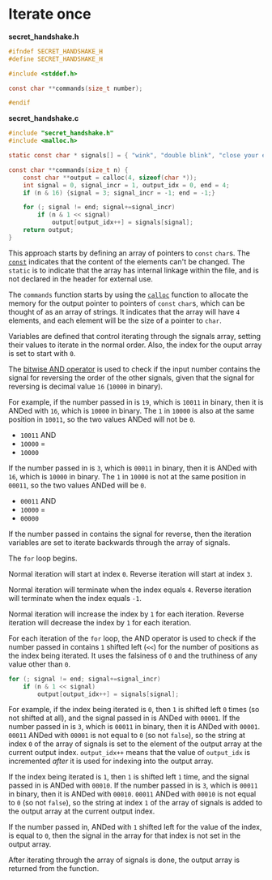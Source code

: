 # Iterate once

**secret_handshake.h**
```c
#ifndef SECRET_HANDSHAKE_H
#define SECRET_HANDSHAKE_H

#include <stddef.h>

const char **commands(size_t number);

#endif
```

**secret_handshake.c**

```c
#include "secret_handshake.h"
#include <malloc.h>

static const char * signals[] = { "wink", "double blink", "close your eyes", "jump" };

const char **commands(size_t n) {
    const char **output = calloc(4, sizeof(char *));
    int signal = 0, signal_incr = 1, output_idx = 0, end = 4;
    if (n & 16) {signal = 3; signal_incr = -1; end = -1;}

    for (; signal != end; signal+=signal_incr)
        if (n & 1 << signal)
            output[output_idx++] = signals[signal];
    return output;
}
```

This approach starts by defining an array of pointers to `const` `char`s.
The [`const`][const] indicates that the content of the elements can't be changed.
The `static` is to indicate that the array has internal linkage within the file, and is not declared in the header for external use. 

The `commands` function starts by using the [`calloc`][calloc] function to allocate the memory for the output pointer to pointers of `const` `char`s,
which can be thought of as an array of strings.
It indicates that the array will have `4` elements, and each element will be the size of a pointer to `char`.

Variables are defined that control iterating through the signals array, setting their values to iterate in the normal order.
Also, the index for the ouput array is set to start with `0`.

The [bitwise AND operator][bitwise-operators] is used to check if the input number contains the signal for reversing the order of the other signals,
given that the signal for reversing is decimal value `16` (`10000` in binary).

For example, if the number passed in is `19`, which is `10011` in binary, then it is ANDed with `16`, which is `10000` in binary.
The `1` in `10000` is also at the same position in `10011`, so the two values ANDed will not be `0`.
- `10011` AND
- `10000` =
- `10000`

If the number passed in is `3`, which is `00011` in binary, then it is ANDed with `16`, which is `10000` in binary.
The `1` in `10000` is not at the same position in `00011`, so the two values ANDed will be `0`.
- `00011` AND
- `10000` =
- `00000`

If the number passed in contains the signal for reverse, then the iteration variables are set to iterate backwards through the array of signals.

The `for` loop begins.

Normal iteration will start at index `0`.
Reverse iteration will start at index `3`.

Normal iteration will terminate when the index equals `4`.
Reverse iteration will terminate when the index equals `-1`.

Normal iteration will increase the index by `1` for each iteration.
Reverse iteration will decrease the index by `1` for each iteration.

For each iteration of the `for` loop,
the AND operator is used to check if the number passed in contains `1` shifted left (`<<`) for the number of positions as the index being iterated.
It uses the falsiness of `0` and the truthiness of any value other than `0`.

```c
for (; signal != end; signal+=signal_incr)
    if (n & 1 << signal)
        output[output_idx++] = signals[signal];
```

For example, if the index being iterated is `0`, then `1` is shifted left `0` times (so not shifted at all), and the signal passed in is ANDed with `00001`.
If the number passed in is `3`, which is `00011` in binary, then it is ANDed with `00001`.
`00011` ANDed with `00001` is not equal to `0` (so not `false`), so the string at index `0` of the array of signals is set to the element of the output array
at the current output index.
`output_idx++` means that the value of `output_idx` is incremented _after_ it is used for indexing into the output array.

If the index being iterated is `1`, then `1` is shifted left `1` time, and the signal passed in is ANDed with `00010`.
If the number passed in is `3`, which is `00011` in binary, then it is ANDed with `00010`.
`00011` ANDed with `00010` is not equal to `0` (so not `false`), so the string at index `1` of the array of signals is added to the output array
at the current output index.

If the number passed in, ANDed with `1` shifted left for the value of the index, is equal to `0`, then the signal in the array for that index is not set in the output array.

After iterating through the array of signals is done, the output array is returned from the function.

[const]: https://www.geeksforgeeks.org/const-qualifier-in-c/
[calloc]: https://www.geeksforgeeks.org/dynamic-memory-allocation-in-c-using-malloc-calloc-free-and-realloc/
[bitwise-operators]: https://www.geeksforgeeks.org/bitwise-operators-in-c-cpp/
